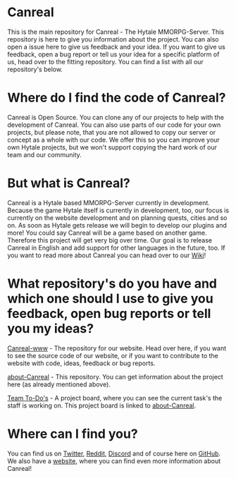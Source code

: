 # Canreal
This is the main repository for Canreal - The Hytale MMORPG-Server. This repository is here to give you information about the project. You can also open a issue here to give us feedback and your idea. If you want to give us feedback, open a bug report or tell us your idea for a specific platform of us, head over to the fitting repository. You can find a list with all our repository's below.

# Where do I find the code of Canreal?
Canreal is Open Source. You can clone any of our projects to help with the development of Canreal. You can also use parts of our code for your own projects, but please note, that you are not allowed to copy our server or concept as a whole with our code. We offer this so you can improve your own Hytale projects, but we won't support copying the hard work of our team and our community.

# But what is Canreal?
Canreal is a Hytale based MMORPG-Server currently in development. Because the game Hytale itself is currently in development, too, our focus is currently on the website development and on planning quests, cities and so on. As soon as Hytale gets release we will begin to develop our plugins and more! You could say Canreal will be a game based on another game. Therefore this project will get very big over time. Our goal is to release Canreal in English and add support for other languages in the future, too. If you want to read more about Canreal you can head over to our [Wiki](https://canreal.fandom.com/wiki/Canreal_Wiki "Official Canreal Wiki")!

# What repository's do you have and which one should I use to give you feedback, open bug reports or tell you my ideas?
[Canreal-www](https://github.com/Canreal/canreal-www "Canreal-www") - The repository for our website. Head over here, if you want to see the source code of our website, or if you want to contribute to the website with code, ideas, feedback or bug reports.

[about-Canreal](https://github.com/Canreal/about-canreal) - This repository. You can get information about the project here (as already mentioned above).

[Team To-Do's](https://github.com/orgs/Canreal/projects/1) - A project board, where you can see the current task's the staff is working on. This project board is linked to [about-Canreal](https://github.com/Canreal/about-canreal).

# Where can I find you?
You can find us on [Twitter](https://twitter.com/CanrealServer), [Reddit](https://www.reddit.com/r/Canreal/), [Discord](https://disboard.org/server/634694927778971653) and of course here on [GitHub](https://github.com/Canreal). We also have a [website](https://canreal.net), where you can find even more information about Canreal!
